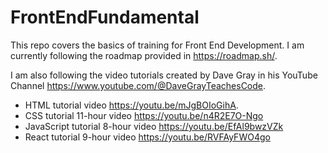 # FrontEndFundamental

This repo covers the basics of training for Front End Development. I am currently following the roadmap provided in https://roadmap.sh/.

I am also following the video tutorials created by Dave Gray in his YouTube Channel https://www.youtube.com/@DaveGrayTeachesCode.

* HTML tutorial video https://youtu.be/mJgBOIoGihA.
* CSS tutorial 11-hour video https://youtu.be/n4R2E7O-Ngo
* JavaScript tutorial 8-hour video https://youtu.be/EfAl9bwzVZk
* React tutorial 9-hour video https://youtu.be/RVFAyFWO4go